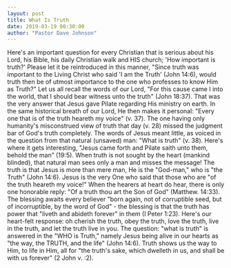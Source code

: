 ```yaml
---
layout: post
title: What Is Truth
date: 2019-03-19 00:30:00
author: "Pastor Dave Johnson"
---
```


Here's an important question for every Christian that is serious about his Lord, his Bible, his daily Christian walk and HIS church; 'How important is truth?' Please let it be reintroduced in this manner, "Since truth was important to the Living Christ who said 'I am the Truth' (John 14:6), would truth then be of utmost importance to the one who professes to know Him as Truth?" Let us all recall the words of our Lord, "For this cause came I into the world, that I should bear witness unto the truth" (John 18:37). That was the very answer that Jesus gave Pilate regarding His ministry on earth. In the same historical breath of our Lord, He then makes it personal: "Every one that is of the truth heareth my voice" (v. 37). The one having only humanity's misconstrued view of truth that day (v. 28) missed the judgment bar of God's truth completely. The words of Jesus meant little, as voiced in the question from that natural (unsaved) man: "What is truth" (v. 38). Here's where it gets interesting, "Jesus came forth and Pilate saith unto them, behold the man" (19:5). When truth is not sought by the heart (mankind blinded), that natural man sees only a man and misses the message! The truth is that Jesus is more than mere man, He is the "God-man," who is "the Truth" (John 14:6). Jesus is the very One who said that those who are "of the truth heareth my voice!" When the hearers at heart do hear, there is only one honorable reply: "Of a truth thou art the Son of God" (Matthew. 14:33). The blessing awaits every believer "born again, not of corruptible seed, but of incorruptible, by the word of God" - the blessing is that the truth has power that "liveth and abideth forever" in them (I Peter 1:23). Here's our heart-felt response: oh cherish the truth, obey the truth, love the truth, live in the truth, and let the truth live in you. The question: "what is truth" is answered in the "WHO is Truth," namely Jesus being alive in our hearts as "the way, the TRUTH, and the life" (John 14:6). Truth shows us the way to Him, to life in Him, all for "the truth's sake, which dwelleth in us, and shall be with us forever" (2 John v. :2).

